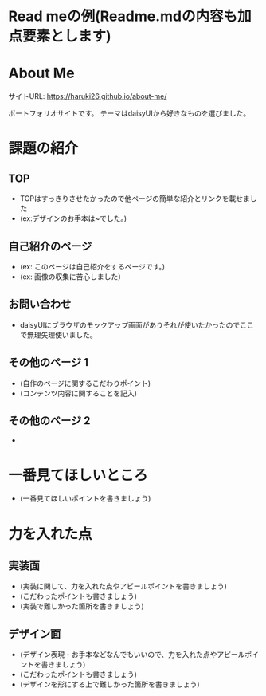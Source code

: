 # Read meの例(Readme.mdの内容も加点要素とします)

# About Me 

サイトURL: https://haruki26.github.io/about-me/

ポートフォリオサイトです。
テーマはdaisyUIから好きなものを選びました。


# 課題の紹介

## TOP

- TOPはすっきりさせたかったので他ページの簡単な紹介とリンクを載せました
- (ex:デザインのお手本は~でした。)

## 自己紹介のページ

- (ex: このページは自己紹介をするページです。)
- (ex: 画像の収集に苦心しました）

## お問い合わせ

- daisyUIにブラウザのモックアップ画面がありそれが使いたかったのでここで無理矢理使いました。

## その他のページ 1

- (自作のページに関するこだわりポイント)
- (コンテンツ内容に関することを記入)

## その他のページ 2

- 

# 一番見てほしいところ

- (一番見てほしいポイントを書きましょう)

# 力を入れた点

## 実装面

- (実装に関して、力を入れた点やアピールポイントを書きましょう)
- (こだわったポイントも書きましょう)
- (実装で難しかった箇所を書きましょう)

## デザイン面

- (デザイン表現・お手本などなんでもいいので、力を入れた点やアピールポイントを書きましょう)
- (こだわったポイントも書きましょう)
- (デザインを形にする上で難しかった箇所を書きましょう)
